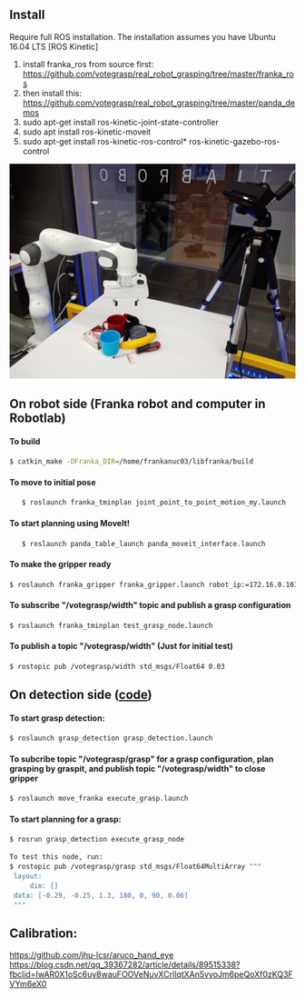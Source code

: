 ## Install
Require full ROS installation. The installation assumes you have Ubuntu 16.04 LTS [ROS Kinetic]
1. install franka_ros from source first: https://github.com/votegrasp/real_robot_grasping/tree/master/franka_ros
2. then install this: https://github.com/votegrasp/real_robot_grasping/tree/master/panda_demos
3. sudo apt-get install ros-kinetic-joint-state-controller
4. sudo apt install ros-kinetic-moveit
5. sudo apt-get install ros-kinetic-ros-control* ros-kinetic-gazebo-ros-control

![robotlab](docs/robotlab.jpg)

## On robot side (Franka robot and computer in Robotlab)
#### To build
   ```bash
   $ catkin_make -DFranka_DIR=/home/frankanuc03/libfranka/build
   ```
   
#### To move to initial pose
```bash
   $ roslaunch franka_tminplan joint_point_to_point_motion_my.launch
 ```
#### To start planning using MoveIt!
```bash
   $ roslaunch panda_table_launch panda_moveit_interface.launch
   ```
#### To make the gripper ready
   ```bash
   $ roslaunch franka_gripper franka_gripper.launch robot_ip:=172.16.0.103
   ```
#### To subscribe "/votegrasp/width" topic and publish a grasp configuration
   ```bash
   $ roslaunch franka_tminplan test_grasp_node.launch
   ```
#### To publish a topic "/votegrasp/width" (Just for initial test)
   ```bash
   $ rostopic pub /votegrasp/width std_msgs/Float64 0.03
   ```
## On detection side ([code](https://github.com/votegrasp/simulation_grasping/tree/master/franka_vision_manipulation))
#### To start grasp detection:
   ```bash
   $ roslaunch grasp_detection grasp_detection.launch
   ```
#### To subcribe topic "/votegrasp/grasp" for a grasp configuration, plan grasping by graspit, and publish topic "/votegrasp/width" to close gripper
   ```bash
   $ roslaunch move_franka execute_grasp.launch
   ```
#### To start planning for a grasp:
   ```bash
   $ rosrun grasp_detection execute_grasp_node
   ```
   ```bash
   To test this node, run:
   $ rostopic pub /votegrasp/grasp std_msgs/Float64MultiArray """
    layout:
        dim: []                                
    data: [-0.29, -0.25, 1.3, 180, 0, 90, 0.06]
    """
   ```
   
## Calibration:
https://github.com/jhu-lcsr/aruco_hand_eye <br/>
https://blog.csdn.net/qq_39367282/article/details/89515338?fbclid=IwAR0X1oSc6uy8wauFOOVeNuvXCrIlqtXAn5vyoJm6peQoXf0zKQ3FVYm6eX0
